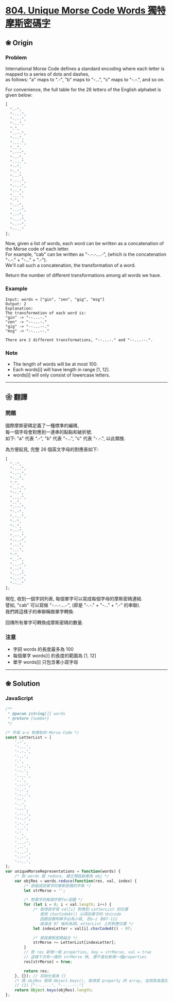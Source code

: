 # [804. Unique Morse Code Words 獨特摩斯密碼字][title]
<!-- 參考 超連結 Source -->
[title]:https://leetcode.com/problems/jewels-and-stones/description/

## ❀ Origin

### Problem

International Morse Code defines a standard encoding where each letter is mapped to a series of dots and dashes,  
as follows: "a" maps to ".-", "b" maps to "-...", "c" maps to "-.-.", and so on.

For convenience, the full table for the 26 letters of the English alphabet is given below:

```javascript
[
  ".-",
  "-...",
  "-.-.",
  "-..",
  ".",
  "..-.",
  "--.",
  "....",
  "..",
  ".---",
  "-.-",
  ".-..",
  "--",
  "-.",
  "---",
  ".--.",
  "--.-",
  ".-.",
  "...",
  "-",
  "..-",
  "...-",
  ".--",
  "-..-",
  "-.--",
  "--.."
];
```

Now, given a list of words, each word can be written as a concatenation of the Morse code of each letter.  
For example, "cab" can be written as "-.-.-....-", (which is the concatenation "-.-." + "-..." + ".-").  
We'll call such a concatenation, the transformation of a word.

Return the number of different transformations among all words we have.

### Example

```
Input: words = ["gin", "zen", "gig", "msg"]
Output: 2
Explanation:
The transformation of each word is:
"gin" -> "--...-."
"zen" -> "--...-."
"gig" -> "--...--."
"msg" -> "--...--."

There are 2 different transformations, "--...-." and "--...--.".
```

### Note

- The length of words will be at most 100.
- Each words[i] will have length in range [1, 12].
- words[i] will only consist of lowercase letters.

---

## ❀ 翻譯

### 問題

國際摩斯密碼定義了一種標準的編碼,  
每一個字母會對應到一連串的點點和破折號.  
如下: "a" 代表 ".-", "b" 代表 "-...", "c" 代表 "-.-.", 以此類推.

為方便起見, 完整 26 個英文字母的對應表如下:

```javascript
[
  ".-",
  "-...",
  "-.-.",
  "-..",
  ".",
  "..-.",
  "--.",
  "....",
  "..",
  ".---",
  "-.-",
  ".-..",
  "--",
  "-.",
  "---",
  ".--.",
  "--.-",
  ".-.",
  "...",
  "-",
  "..-",
  "...-",
  ".--",
  "-..-",
  "-.--",
  "--.."
];
```

現在, 收到一個字詞列表, 每個單字可以寫成每個字母的摩斯密碼連結.  
譬如, "cab" 可以寫做 "-.-.-....-", (即是 "-.-." + "-..." + ".-" 的串聯).  
我們將這樣子的串聯稱做單字轉換.

回傳所有單字可轉換成摩斯密碼的數量.

### 注意

- 字詞 words 的長度最多為 100
- 每個單字 words[i] 的長度的範圍為 [1, 12]
- 單字 words[i] 只包含著小寫字母

***

## ❀ Solution
### JavaScript
```JavaScript
/**
 * @param {string[]} words
 * @return {number}
 */

/* 字母 a~z 對應到的 Morse Code */
const LetterList = [
	'.-',
	'-...',
	'-.-.',
	'-..',
	'.',
	'..-.',
	'--.',
	'....',
	'..',
	'.---',
	'-.-',
	'.-..',
	'--',
	'-.',
	'---',
	'.--.',
	'--.-',
	'.-.',
	'...',
	'-',
	'..-',
	'...-',
	'.--',
	'-..-',
	'-.--',
	'--..',
];
var uniqueMorseRepresentations = function(words) {
	/* 對 words 跑 reduce, 建立預設結果為 obj */
	var objRes = words.reduce(function(res, val, index) {
		/* 欲組成該單字的摩斯密碼的字串 */
		let strMorse = '';

		/* 對單字的每個字跑for迴圈 */
		for (let i = 0; i < val.length; i++) {
			/* 取得該字母 val[i] 對應到 LetterList 的位置 
			   使用 charCodeAt() 以得到單字的 Unicode
			   因題目聲明單字必為小寫, 而a-z 為97-112
			   故減去 97 後則為其L etterList 上的對應位置 */
			let indexLetter = val[i].charCodeAt() - 97;

			/* 將其摩斯密碼組合 */
			strMorse += LetterList[indexLetter];
		}
		// 對 res 新增一個 properties, key = strMorse, val = true
		// 這樣下次有一樣的 strMorse 時, 便不會在新增一個properties
		res[strMorse] = true;

		return res;
	}, {}); // 初始化值為 {}
	/* 將 objRes 使用 Object.keys(), 取得其 property 的 array, 並將其長度回傳*/
	// (2) ["--...-.", "--...--."]
	return Object.keys(objRes).length;
};
```